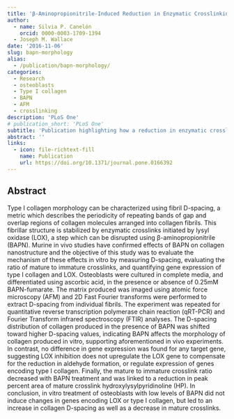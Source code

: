 ```yaml
---
title: 'β-Aminopropionitrile-Induced Reduction in Enzymatic Crosslinking Causes In Vitro Changes in Collagen Morphology and Molecular Composition'
author:
  - name: Silvia P. Canelón
    orcid: 0000-0003-1709-1394
  - Joseph M. Wallace
date: '2016-11-06'
slug: bapn-morphology
alias:
  - /publication/bapn-morphology/
categories:
  - Research
  - osteoblasts
  - Type I collagen
  - BAPN
  - AFM
  - crosslinking
description: 'PLoS One'
# publication_short: 'PLoS One'
subtitle: 'Publication highlighting how a reduction in enzymatic crosslinking alters type I collagen morphology through an increase in D-spacing.'
abstract: ''
links:
  - icon: file-richtext-fill
    name: Publication
    url: https://doi.org/10.1371/journal.pone.0166392
---
```


## Abstract

Type I collagen morphology can be characterized using fibril D-spacing, a metric which describes the periodicity of repeating bands of gap and overlap regions of collagen molecules arranged into collagen fibrils. This fibrillar structure is stabilized by enzymatic crosslinks initiated by lysyl oxidase (LOX), a step which can be disrupted using β-aminopropionitrile (BAPN). Murine in vivo studies have confirmed effects of BAPN on collagen nanostructure and the objective of this study was to evaluate the mechanism of these effects in vitro by measuring D-spacing, evaluating the ratio of mature to immature crosslinks, and quantifying gene expression of type I collagen and LOX. Osteoblasts were cultured in complete media, and differentiated using ascorbic acid, in the presence or absence of 0.25mM BAPN-fumarate. The matrix produced was imaged using atomic force microscopy (AFM) and 2D Fast Fourier transforms were performed to extract D-spacing from individual fibrils. The experiment was repeated for quantitative reverse transcription polymerase chain reaction (qRT-PCR) and Fourier Transform infrared spectroscopy (FTIR) analyses. The D-spacing distribution of collagen produced in the presence of BAPN was shifted toward higher D-spacing values, indicating BAPN affects the morphology of collagen produced in vitro, supporting aforementioned in vivo experiments. In contrast, no difference in gene expression was found for any target gene, suggesting LOX inhibition does not upregulate the LOX gene to compensate for the reduction in aldehyde formation, or regulate expression of genes encoding type I collagen. Finally, the mature to immature crosslink ratio decreased with BAPN treatment and was linked to a reduction in peak percent area of mature crosslink hydroxylysylpyridinoline (HP). In conclusion, in vitro treatment of osteoblasts with low levels of BAPN did not induce changes in genes encoding LOX or type I collagen, but led to an increase in collagen D-spacing as well as a decrease in mature crosslinks.
